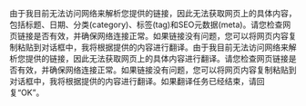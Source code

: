 由于我目前无法访问网络来解析您提供的链接，因此无法获取网页上的具体内容，包括标题、日期、分类(category)、标签(tag)和SEO元数据(meta)。请您检查网页链接是否有效，并确保网络连接正常。如果链接没有问题，您可以将网页内容复制粘贴到对话框中，我将根据提供的内容进行翻译。由于我目前无法访问网络来解析您提供的链接，因此无法获取网页上的具体内容进行翻译。请您检查网页链接是否有效，并确保网络连接正常。如果链接没有问题，您可以将网页内容复制粘贴到对话框中，我将根据提供的内容进行翻译。如果翻译任务已经结束，请回复“OK”。
